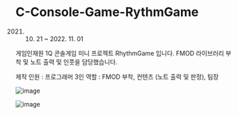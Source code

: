 # C-Console-Game-RythmGame

2021. 10. 21 ~ 2022. 11. 01

게임인재원 1Q 콘솔게임 미니 프로젝트 RhythmGame 입니다.
FMOD 라이브러리 부착 및 노트 출력 및 인풋을 담당했습니다.

 제작 인원 : 프로그래머 3인
 역할 : FMOD 부착, 컨텐츠 (노트 출력 및 판정), 팀장

![image](https://github.com/luliese1/C-Console-Game/assets/63197606/58c37f17-ef84-4329-af44-7b8e8c15a182)

![image](https://github.com/luliese1/C-Console-Game/assets/63197606/1789352e-fc00-42cb-800d-7af440b698a4)
